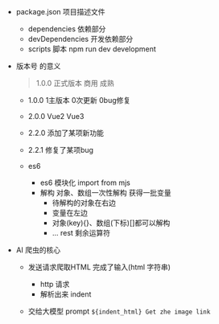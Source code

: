 - package.json
  项目描述文件
  - dependencies 依赖部分
  - devDependencies 开发依赖部分
  - scripts 脚本
    npm run dev development   

- 版本号 的意义
  > 1.0.0 正式版本 商用 成熟
  - 1.0.0 1主版本 0次更新 0bug修复
  - 2.0.0 Vue2 Vue3
  - 2.2.0 添加了某项新功能
  - 2.2.1 修复了某项bug

  - es6
    - es6 模块化 import from mjs
    - 解构
      对象、数组一次性解构 获得一批变量 
      - 待解构的对象在右边
      - 变量在左边
      - 对象(key){}、数组(下标)[]都可以解构
      - ... rest 剩余运算符

- AI 爬虫的核心
  - 发送请求爬取HTML 完成了输入(html 字符串)
    - http 请求
    - 解析出来 indent

  - 交给大模型 prompt
    `
    ${indent_html}
    Get zhe image link
    `